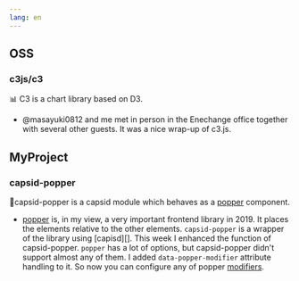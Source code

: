 ```yaml
---
lang: en
---
```


## OSS

### c3js/c3

📊 C3 is a chart library based on D3.

- @masayuki0812 and me met in person in the Enechange office together with several other guests. It was a nice wrap-up of c3.js.

## MyProject

### capsid-popper

🎈capsid-popper is a capsid module which behaves as a [popper][] component.

- [popper][] is, in my view, a very important frontend library in 2019. It places the elements relative to the other elements. `capsid-popper` is a wrapper of the library using [capisd][]. This week I enhanced the function of capsid-popper. `popper` has a lot of options, but capsid-popper didn't support almost any of them. I added `data-popper-modifier` attribute handling to it. So now you can configure any of popper [modifiers](https://popper.js.org/popper-documentation.html#modifiers).

[popper]: https://popper.js.org/
[capsid]: https://capsid.js.org/
